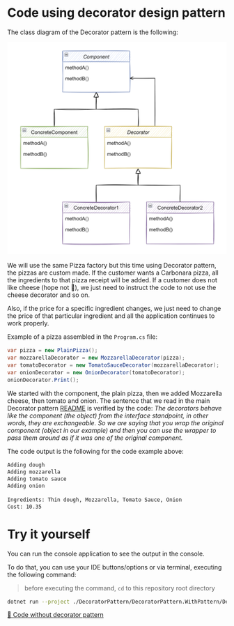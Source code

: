 # Code using decorator design pattern

The class diagram of the Decorator pattern is the following:

![Class diagram](../../.github/images/DecoratorPattern/class-diagram.png)

We will use the same Pizza factory but this time using Decorator pattern, the pizzas are custom made. If the customer wants a Carbonara pizza, all the ingredients to that pizza receipt will be added. If a customer does not like cheese (hope not 🙂), we just need to instruct the code to not use the cheese decorator and so on.

Also, if the price for a specific ingredient changes, we just need to change the price of that particular ingredient and all the application continues to work properly.

Example of a pizza assembled in the `Program.cs` file:

```csharp
var pizza = new PlainPizza();
var mozzarellaDecorator = new MozzarellaDecorator(pizza);
var tomatoDecorator = new TomatoSauceDecorator(mozzarellaDecorator);
var onionDecorator = new OnionDecorator(tomatoDecorator);
onionDecorator.Print();
```

We started with the component, the plain pizza, then we added Mozzarella cheese, then tomato and onion. The sentence that we read in the main Decorator pattern [README](https://github.com/pncsoares/dotnet-design-patterns/blob/main/DecoratorPattern/README.md) is verified by the code: _The decorators behave like the component (the object) from the interface standpoint, in other words, they are exchangeable. So we are saying that you wrap the original component (object in our example) and then you can use the wrapper to pass them around as if it was one of the original component._

The code output is the following for the code example above:

```
Adding dough
Adding mozzarella
Adding tomato sauce
Adding onion

Ingredients: Thin dough, Mozzarella, Tomato Sauce, Onion
Cost: 10.35
```

# Try it yourself

You can run the console application to see the output in the console.

To do that, you can use your IDE buttons/options or via terminal, executing the following command:

> before executing the command, `cd` to this repository root directory

```bash
dotnet run --project ./DecoratorPattern/DecoratorPattern.WithPattern/DecoratorPattern.WithPattern.csproj
```

[📄 Code without decorator pattern](../DecoratorPattern.WithoutPattern/README.md)